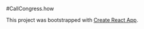 #CallCongress.how



This project was bootstrapped with [Create React App](https://github.com/facebookincubator/create-react-app).

